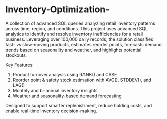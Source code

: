 # Inventory-Optimization-
A collection of advanced SQL queries analyzing retail inventory patterns across time, region, and conditions. 
This project uses advanced SQL analytics to identify and resolve inventory inefficiencies for a retail business. Leveraging over 100,000 daily records, the solution classifies fast- vs slow-moving products, estimates reorder points, forecasts demand trends based on seasonality and weather, and highlights potential stockouts.

Key Features:
1) Product turnover analysis using RANK() and CASE
2) Reorder point & safety stock estimation with AVG(), STDDEV(), and LAG()
3) Monthly and bi-annual inventory insights
4) Weather and seasonality-based demand forecasting

Designed to support smarter replenishment, reduce holding costs, and enable real-time inventory decision-making.
